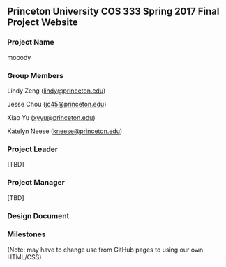 ## Princeton University COS 333 Spring 2017 Final Project Website

### Project Name
mooody

### Group Members
Lindy Zeng (lindy@princeton.edu)

Jesse Chou (jc45@princeton.edu)

Xiao Yu (xyyu@princeton.edu)

Katelyn Neese (kneese@princeton.edu)

### Project Leader
[TBD]

### Project Manager
[TBD]

### Design Document

### Milestones

(Note: may have to change use from GitHub pages to using our own HTML/CSS)
